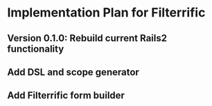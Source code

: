 # Implementation Plan for Filterrific

## Version 0.1.0: Rebuild current Rails2 functionality

## Add DSL and scope generator

## Add Filterrific form builder

